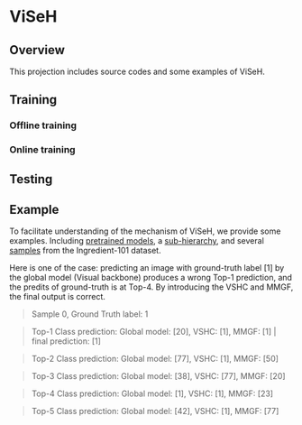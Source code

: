 # ViSeH
## Overview
This projection includes source codes and some examples of ViSeH.
## Training
### Offline training
### Online training
## Testing
## Example
To facilitate understanding of the mechanism of ViSeH, we provide some examples. Including [pretrained models](./model_save/resnet18), a [sub-hierarchy](./hierarchy), and several [samples](./data_food101_demo) from the Ingredient-101 dataset.

Here is one of the case: predicting an image with ground-truth label [1] by the global model (Visual backbone) produces a wrong Top-1 prediction, and the predits of ground-truth is at Top-4. By introducing the VSHC and MMGF, the final output is correct.

> Sample 0, Ground Truth label: 1

> Top-1 Class prediction: Global model: [20], VSHC: [1], MMGF: [1] | final prediction: [1]

> Top-2 Class prediction: Global model: [77], VSHC: [1], MMGF: [50]

> Top-3 Class prediction: Global model: [38], VSHC: [77], MMGF: [20]

> Top-4 Class prediction: Global model: [1], VSHC: [1], MMGF: [23]

> Top-5 Class prediction: Global model: [42], VSHC: [1], MMGF: [77]
